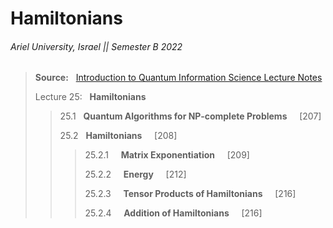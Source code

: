 # Hamiltonians

###### Ariel University, Israel || Semester B 2022

> __Source:__ &nbsp; [Introduction to Quantum Information Science Lecture Notes](https://www.scottaaronson.com/qclec.pdf)
> 
> Lecture 25: &nbsp; **Hamiltonians** <br/>
> 
>> 25.1 &nbsp; **Quantum Algorithms for NP-complete Problems** &nbsp; &nbsp; [207] <br/>
>> 
>> 25.2 &nbsp; **Hamiltonians** &nbsp; &nbsp; [208] <br/>
>>> 25.2.1 &nbsp; &nbsp; **Matrix Exponentiation** &nbsp; &nbsp; [209] <br/>
>>> 
>>> 25.2.2 &nbsp; &nbsp; **Energy** &nbsp; &nbsp; [212] <br/>
>>> 
>>> 25.2.3 &nbsp; &nbsp; **Tensor Products of Hamiltonians** &nbsp; &nbsp; [216] <br/>
>>> 
>>> 25.2.4 &nbsp; &nbsp; **Addition of Hamiltonians** &nbsp; &nbsp; [216] <br/>

